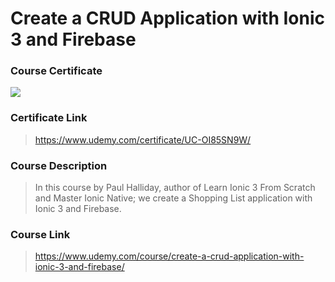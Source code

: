 # Create a CRUD Application with Ionic 3 and Firebase

### Course Certificate
![](https://udemy-certificate.s3.amazonaws.com/image/UC-OI85SN9W.jpg?l=null)

### Certificate Link
> https://www.udemy.com/certificate/UC-OI85SN9W/

### Course Description
> In this course by Paul Halliday, author of Learn Ionic 3 From Scratch and Master Ionic Native; we create a Shopping List application with Ionic 3 and Firebase. 

### Course Link
> https://www.udemy.com/course/create-a-crud-application-with-ionic-3-and-firebase/
